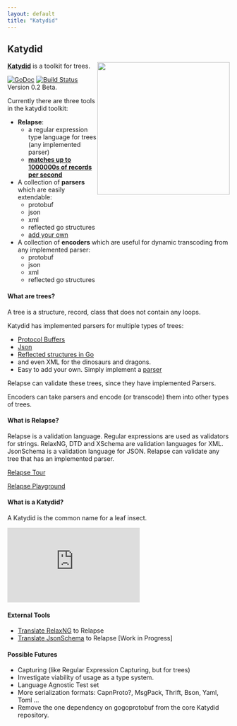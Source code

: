 ```yaml
---
layout: default
title: "Katydid"
---
```


## Katydid

<img src="{{ site.url }}/logo.png" width="300" style="float:right">

[**Katydid**](https://github.com/katydid/katydid) is a toolkit for trees.

[![GoDoc](https://godoc.org/github.com/katydid/katydid?status.svg)](https://godoc.org/github.com/katydid/katydid) [![Build Status](https://travis-ci.org/katydid/katydid.svg?branch=master)](https://travis-ci.org/katydid/katydid) Version 0.2 Beta.

Currently there are three tools in the katydid toolkit:

  * **Relapse**: 
    - a regular expression type language for trees (any implemented parser)
    - [**matches up to 1000000s of records per second**](./relapse/relapsespeed.html)
  * A collection of **parsers** which are easily extendable:
    - protobuf
    - json
    - xml
    - reflected go structures
    - [add your own](./parser/addingparsers.html)
  * A collection of **encoders** which are useful for dynamic transcoding from any implemented parser:
    - protobuf
    - json
    - xml
    - reflected go structures

#### What are trees?

A tree is a structure, record, class that does not contain any loops.

Katydid has implemented parsers for multiple types of trees:

  * [Protocol Buffers](https://developers.google.com/protocol-buffers/)
  * [Json](http://json.org/)
  * [Reflected structures in Go](http://golang.org/pkg/reflect)
  * and even XML for the dinosaurs and dragons.
  * Easy to add your own. Simply implement a [parser](./parser/addingparsers.html)

Relapse can validate these trees, since they have implemented Parsers.

Encoders can take parsers and encode (or transcode) them into other types of trees.

#### What is Relapse?

Relapse is a validation language.
Regular expressions are used as validators for strings.
RelaxNG, DTD and XSchema are validation languages for XML.
JsonSchema is a validation language for JSON.
Relapse can validate any tree that has an implemented parser.

[Relapse Tour](http://katydid.github.io/tour)

[Relapse Playground](http://katydid.github.io/play)

#### What is a Katydid?

A Katydid is the common name for a leaf insect.
<iframe width="300" height="169" src="https://www.youtube.com/embed/SvjSP2xYZm8" frameborder="0" allowfullscreen></iframe>

#### External Tools

  * [Translate RelaxNG](https://github.com/katydid/relaxng) to Relapse
  * [Translate JsonSchema](https://github.com/katydid/jsonschema) to Relapse [Work in Progress]

#### Possible Futures

  * Capturing (like Regular Expression Capturing, but for trees)
  * Investigate viability of usage as a type system.
  * Language Agnostic Test set
  * More serialization formats: CapnProto?, MsgPack, Thrift, Bson, Yaml, Toml ...
  * Remove the one dependency on gogoprotobuf from the core Katydid repository.
